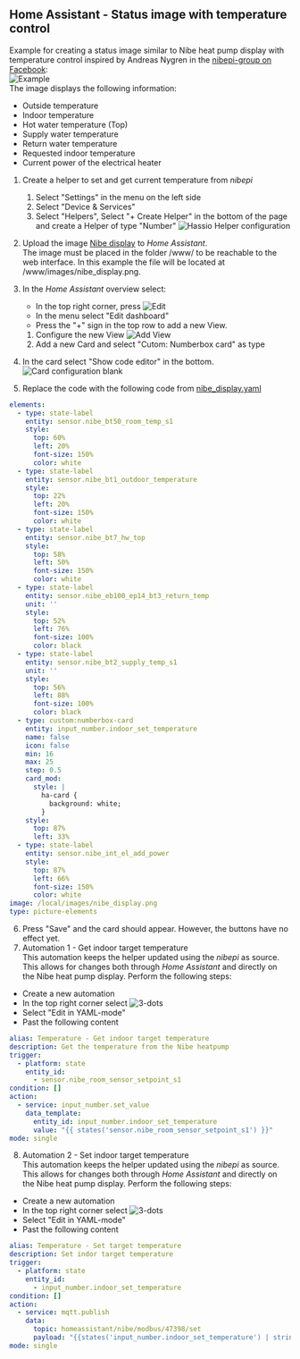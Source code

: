 ## Home Assistant - Status image with temperature control

Example for creating a status image similar to Nibe heat pump display with temperature control inspired by Andreas Nygren in the [nibepi-group on Facebook](https://www.facebook.com/groups/nibepi/posts/1306674769894056/):  
![Example](Hassio_Heat-system-status_example.png)  
The image displays the following information:
- Outside temperature
- Indoor temperature
- Hot water temperature (Top)
- Supply water temperature
- Return water temperature
- Requested indoor temperature
- Current power of the electrical heater


1. Create a helper to set and get current temperature from _nibepi_
   1. Select "Settings" in the menu on the left side
   2. Select "Device & Services"
   3. Select "Helpers", Select "+ Create Helper" in the bottom of the page and create a Helper of type "Number"
   ![Hassio Helper configuration](Hassio_In-door-temperature-helper.png)
2. Upload the image [Nibe display](nibe_display.png) to _Home Assistant_.  
   The image must be placed in the folder /www/ to be reachable to the web interface. In this example the file will be
   located at /www/images/nibe_display.png.  
  
3. In the _Home Assistant_ overview select:
   - In the top right corner, press ![Edit](Hassio_Edit-dashboard.png)
   - In the menu select "Edit dashboard"
   - Press the "+" sign in the top row to add a new View.  
     
   1. Configure the new View
   ![Add View](Hassio_Add-view.png)
   2. Add a new Card and select "Cutom: Numberbox card" as type
4. In the card select "Show code editor" in the bottom.
   ![Card configuration blank](Hassio_Card-configuration-blank.png)
5. Replace the code with the following code from [nibe_display.yaml](nibe_display.yaml)
```yaml
elements:
  - type: state-label
    entity: sensor.nibe_bt50_room_temp_s1
    style:
      top: 60%
      left: 20%
      font-size: 150%
      color: white
  - type: state-label
    entity: sensor.nibe_bt1_outdoor_temperature
    style:
      top: 22%
      left: 20%
      font-size: 150%
      color: white
  - type: state-label
    entity: sensor.nibe_bt7_hw_top
    style:
      top: 58%
      left: 50%
      font-size: 150%
      color: white
  - type: state-label
    entity: sensor.nibe_eb100_ep14_bt3_return_temp
    unit: ''
    style:
      top: 52%
      left: 76%
      font-size: 100%
      color: black
  - type: state-label
    entity: sensor.nibe_bt2_supply_temp_s1
    unit: ''
    style:
      top: 56%
      left: 88%
      font-size: 100%
      color: black
  - type: custom:numberbox-card
    entity: input_number.indoor_set_temperature
    name: false
    icon: false
    min: 16
    max: 25
    step: 0.5
    card_mod:
      style: |
        ha-card {
          background: white;
        }
    style:
      top: 87%
      left: 33%
  - type: state-label
    entity: sensor.nibe_int_el_add_power
    style:
      top: 87%
      left: 66%
      font-size: 150%
      color: white
image: /local/images/nibe_display.png
type: picture-elements

```
6. Press "Save" and the card should appear. However, the buttons have no effect yet.
7. Automation 1 - Get indoor target temperature  
This automation keeps the helper updated using the _nibepi_ as source. This allows for changes both through
_Home Assistant_ and directly on the Nibe heat pump display. Perform the following steps:
 - Create a new automation
 - In the top right corner select ![3-dots](Hassio_Edit-dashboard.png)
 - Select "Edit in YAML-mode"
 - Past the following content
```yaml
alias: Temperature - Get indoor target temperature
description: Get the temperature from the Nibe heatpump
trigger:
  - platform: state
    entity_id:
      - sensor.nibe_room_sensor_setpoint_s1
condition: []
action:
  - service: input_number.set_value
    data_template:
      entity_id: input_number.indoor_set_temperature
      value: "{{ states('sensor.nibe_room_sensor_setpoint_s1') }}"
mode: single
```
8. Automation 2 - Set indoor target temperature  
This automation keeps the helper updated using the _nibepi_ as source. This allows for changes both through
_Home Assistant_ and directly on the Nibe heat pump display. Perform the following steps:
 - Create a new automation
 - In the top right corner select ![3-dots](Hassio_Edit-dashboard.png)
 - Select "Edit in YAML-mode"
 - Past the following content
```yaml
alias: Temperature - Set target temperature
description: Set indor target temperature
trigger:
  - platform: state
    entity_id:
      - input_number.indoor_set_temperature
condition: []
action:
  - service: mqtt.publish
    data:
      topic: homeassistant/nibe/modbus/47398/set
      payload: "{{states('input_number.indoor_set_temperature') | string}}"
mode: single
```